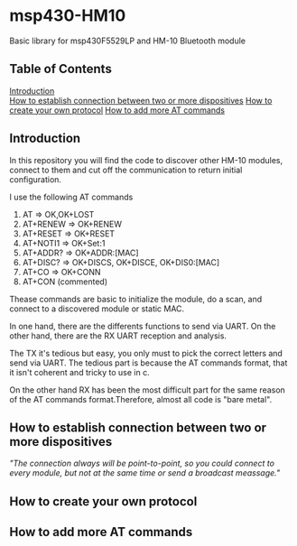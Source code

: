# msp430-HM10
Basic library for msp430F5529LP and HM-10 Bluetooth module

## Table of Contents  
[Introduction](#Introduction)  
[How to establish connection between two or more dispositives](#1) 
[How to create your own protocol](#2)
[How to add more AT commands](#3)

<a name="Introduction"/>

## Introduction
In this repository you will find the code to discover other HM-10 modules, connect to them and cut off the communication to return initial configuration.

I use the following AT commands
1. AT => OK,OK+LOST
2. AT+RENEW => OK+RENEW
3. AT+RESET => OK+RESET
4. AT+NOTI1 => OK+Set:1
5. AT+ADDR? => OK+ADDR:[MAC]
6. AT+DISC? => OK+DISCS, OK+DISCE, OK+DIS0:[MAC] 
7. AT+CO => OK+CONN
8. AT+CON (commented)

Thease commands are basic to initialize the module, do a scan, and connect to a discovered module or static MAC.

In one hand, there are the differents functions to send via UART. On the other hand, there are the RX UART reception and analysis.

The TX it's tedious but easy, you only must to pick the correct letters and send via UART. The tedious part is because the AT commands format, that it isn't coherent and tricky to use in c.

On the other hand RX has been the most difficult part for the same reason of the AT commands format.Therefore, almost all code is "bare metal".

<a name="1"/>

## How to establish connection between two or more dispositives

_"The connection always will be point-to-point, so you could connect to every module, but not at the same time or send a broadcast meassage."_

<a name="2"/>

## How to create your own protocol

<a name="3"/>

## How to add more AT commands





